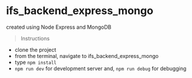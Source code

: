 # ifs_backend_express_mongo
created using Node Express and MongoDB
> Instructions
- clone the project
- from the terminal, navigate to ifs_backend_express_mongo
- type `npm install`
- `npm run dev` for development server and, `npm run debug` for debugging
